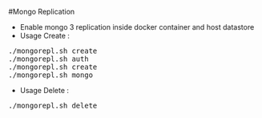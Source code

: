 #Mongo Replication
- Enable mongo 3 replication inside docker container and host datastore 
- Usage Create :
<pre>./mongorepl.sh create
./mongorepl.sh auth
./mongorepl.sh create
./mongorepl.sh mongo <address></pre>
- Usage Delete :
<pre>./mongorepl.sh delete</pre>
